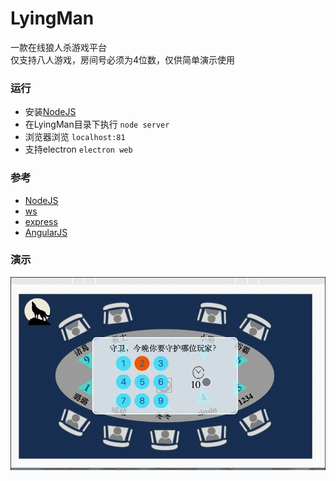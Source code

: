 # LyingMan
一款在线狼人杀游戏平台  
仅支持八人游戏，房间号必须为4位数，仅供简单演示使用
### 运行
- 安装[NodeJS](https://nodejs.org/en/)
- 在LyingMan目录下执行 `node server`
- 浏览器浏览 `localhost:81`
- 支持electron `electron web`

### 参考
- [NodeJS](https://nodejs.org/dist/latest-v4.x/docs/api/)
- [ws](https://github.com/websockets/ws)
- [express](http://www.expressjs.com.cn/)
- [AngularJS](https://docs.angularjs.org/api)

### 演示
![show](show.gif)
